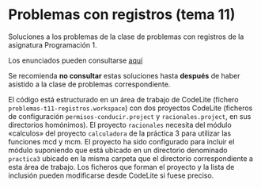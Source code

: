 # Problemas con registros (tema 11)
Soluciones a los problemas de la clase de problemas con registros de la asignatura Programación 1.
 
Los enunciados pueden consultarse [aquí](https://miguel-latre.github.io/transparencias/Problemas-7-Registros.pdf)
 
Se recomienda **no consultar** estas soluciones hasta **después** de haber asistido a la clase de problemas correspondiente.

El código está estructurado en un área de trabajo de CodeLite (fichero `problemas-t11-registros.workspace`) con dos proyectos CodeLite (ficheros de configuración `permisos-conducir.project` y `racionales.project`, en sus directorios homónimos). El proyecto `racionales` necesita del módulo «calculos» del proyecto `calculadora` de la práctica 3 para utilizar las funciones mcd y mcm. El proyecto ha sido configurado para incluir el módulo suponiendo que está ubicado en un directorio denominado `practica3` ubicado en la misma carpeta que el directorio correspondiente a esta área de trabajo. Los ficheros que forman el proyecto y la lista de inclusión pueden modificarse desde CodeLite si fuese preciso.


